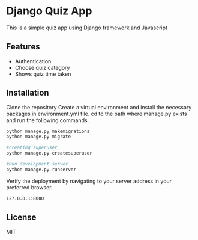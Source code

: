 # Django Quiz App
 This is a simple quiz app using Django framework and Javascript

## Features

- Authentication
- Choose quiz category
- Shows quiz time taken



## Installation

Clone the repository
Create a virtual environment and install the necessary packages in environment.yml file. 
cd to the path where manage.py exists and run the following commands.

```sh
python manage.py makemigrations
python manage.py migrate

#creating superuser
python manage.py createsuperuser

#Run development server
python manage.py runserver
```

Verify the deployment by navigating to your server address in your preferred browser.

```sh
127.0.0.1:8000
```

## License

MIT


  
